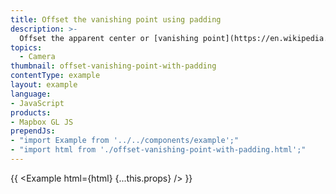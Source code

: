 ```yaml
---
title: Offset the vanishing point using padding
description: >-
  Offset the apparent center or [vanishing point](https://en.wikipedia.org/wiki/Vanishing_point) of the map to reduce distortion when floating elements are displayed over the map.
topics:
  - Camera
thumbnail: offset-vanishing-point-with-padding
contentType: example
layout: example
language:
- JavaScript
products:
- Mapbox GL JS
prependJs:
- "import Example from '../../components/example';"
- "import html from './offset-vanishing-point-with-padding.html';"
---
```


{{ <Example html={html} {...this.props} /> }}
